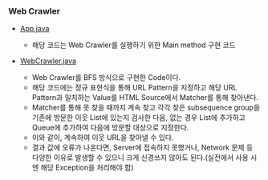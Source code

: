### Web Crawler
- <a href="https://github.com/hongjw1991/Java-DataStructure-Algorithm-DesignPattern/tree/master/algorithm/problem_solve/bfs/webcrawler/App.java">App.java</a>
    - 해당 코드는 Web Crawler를 실행하기 위한 Main method 구현 코드

- <a href="https://github.com/hongjw1991/Java-DataStructure-Algorithm-DesignPattern/tree/master/algorithm/problem_solve/bfs/webcrawler/WebCrawler.java">WebCrawler.java</a>
    - Web Crawler를 BFS 방식으로 구현한 Code이다.
    - 해당 코드에는 정규 표현식을 통해 URL Pattern을 지정하고 해당 URL Pattern과 일치하는 Value를 HTML Source에서 Matcher를 통해 찾아낸다.
    - Matcher를 통해 못 찾을 때까지 계속 찾고 각각 찾은 subsequence group을 기존에 방문한 이웃 List에 있는지 검사한 다음, 없는 경우 List에 추가하고 Queue에 추가하여 다음에 방문할 대상으로 지정한다.
    - 이와 같이, 계속하여 이웃 URL을 찾아낼 수 있다.
    - 결과 값에 오류가 나온다면, Server에 접속하지 못했거나, Network 문제 등 다양한 이유로 발생할 수 있으니 크게 신경쓰지 않아도 된다.(실전에서 사용 시엔 해당 Exception을 처리해야 함)